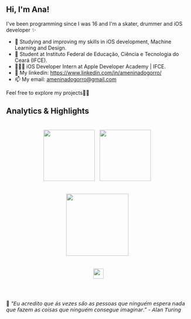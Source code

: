 
<h2>Hi, I'm Ana!</h2>
<p>I've been programming since I was 16 and I'm a skater, drummer and iOS developer ✨

- 🌱 Studying and improving my skills in iOS development, Machine Learning and Design.
- 🚀 Student at Instituto Federal de Educação, Ciência e Tecnologia do Ceará (IFCE).
- 🧑🏻‍💻 iOS Developer Intern at Apple Developer Academy | IFCE.
- 👥 My linkedin: https://www.linkedin.com/in/ameninadogorro/
- 📫 My email: ameninadogorro@gmail.com

<p>Feel free to explore my projects✌🏻
</em></p>
 
<div>
  
## Analytics & Highlights


 <h1 align="center"><a href="https://github.com/anuraghazra/github-readme-stats"><img height="140em" src="https://github-readme-stats-bpires.vercel.app/api?username=Ameninadogorro&hide_title=true&line_height=30&hide_rank=false&theme=dracula&show_icons=true&include_all_commits=true&hide_border=true"></a>&nbsp;
<a href="https://github.com/denvercoder1/github-readme-streak-stats"><img height="140em" 
src="https://github-readme-streak-stats.herokuapp.com/?user=Ameninadogorro&theme=dracula&hide_border=true"></a>&nbsp;

<a href="https://github.com/anuraghazra/github-readme-stats"><img height="170em" src="https://github-readme-stats-bpires.vercel.app/api/top-langs/?username=ameninadogorro&layout=compact&card_width=400&hide_title=true&theme=dracula&t&langs_count=9&hide_border=true"></a>&nbsp;


  
  
<a href="https://metrics.lecoq.io/insights/Ameninadogorro" target="_blank" rel="noreferrer"><img height="27.5em" src="https://user-images.githubusercontent.com/86871991/178090011-2be9a8c0-ad68-4e7d-8568-6256d8178a28.png"></img></a>
 
</details>

</div>
<br>
<p>🧠 <span style="font-style:italic">“𝘌𝘶 𝘢𝘤𝘳𝘦𝘥𝘪𝘵𝘰 𝘲𝘶𝘦 𝘢̀𝘴 𝘷𝘦𝘻𝘦𝘴 𝘴𝘢̃𝘰 𝘢𝘴 𝘱𝘦𝘴𝘴𝘰𝘢𝘴 𝘲𝘶𝘦 𝘯𝘪𝘯𝘨𝘶𝘦́𝘮 𝘦𝘴𝘱𝘦𝘳𝘢 𝘯𝘢𝘥𝘢 𝘲𝘶𝘦 𝘧𝘢𝘻𝘦𝘮 𝘢𝘴 𝘤𝘰𝘪𝘴𝘢𝘴 𝘲𝘶𝘦 𝘯𝘪𝘯𝘨𝘶𝘦́𝘮 𝘤𝘰𝘯𝘴𝘦𝘨𝘶𝘦 𝘪𝘮𝘢𝘨𝘪𝘯𝘢𝘳.” - 𝘈𝘭𝘢𝘯 𝘛𝘶𝘳𝘪𝘯𝘨</span></p>




